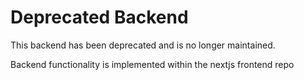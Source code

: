 # Deprecated Backend

This backend has been deprecated and is no longer maintained.

Backend functionality is implemented within the nextjs frontend repo
